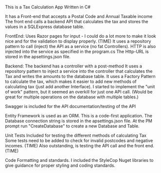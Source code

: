 This is a Tax Calculation App Written in C#

It has a Front-end that accepts a Postal Code and Annual Taxable income
The front end calls a backend API that calculates the tax and stores the values in a SQLExpress database table.

FrontEnd:
Uses Razor pages for input - I could do a lot more to make it look nice and for the validation to display properly. (TIME)
It uses a repository pattern to call (inject) the API as a service (no fat Controllers).
HTTP is also injected into the service as specified in the program.cs
The Http-URL is stored in the apsettings.json file.

Backend:
The backend has a controller with a post-method
It uses a repository pattern to inject a service into the controller that calculates the Tax and writes the amounts to the database table.
It uses a Factory Pattern to calculate the tax, which makes it easier to add new methods of calculating tax (just add another Interface).
I started to implement the "unit of work" pattern, but it seemed an overkill for just one API call. (Would be great for multiple operations on the database with multiple tables.)

Swagger is included for the API documentation/testing of the API

Entity Framework is used as an ORM.
This is a code-first application. The Database connection string is stored in the apsettings.json file.
At the PM prompt run "CreateDatabase" to create a new Database and Table.

Unit Tests
Included for testing the different methods of calculating Tax
Some tests need to be added to check for invalid postcodes and negative incomes. (TIME)
Also outstanding, is testing the API call and the front end. (TIME)

Code Formatting and standards.
I included the StyleCop Nuget libraries to give guidance for proper styling and coding standards.
